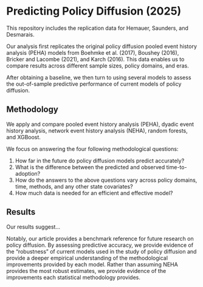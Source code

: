 # Predicting Policy Diffusion (2025)
This repository includes the replication data for Hemauer, Saunders, and Desmarais.

Our analysis first replicates the original policy diffusion pooled event history analysis (PEHA) models from Boehmke et al. (2017), Boushey (2016), Bricker and Lacombe (2021), and Karch (2016). This data enables us to compare results across different sample sizes, policy domains, and eras.

After obtaining a baseline, we then turn to using several models to assess the out-of-sample predictive performance of current models of policy diffusion.

## Methodology
We apply and compare pooled event history analysis (PEHA), dyadic event history analysis, network event history analysis (NEHA), random forests, and XGBoost. 

We focus on answering the four following methodological questions:

  1. How far in the future do policy diffusion models predict accurately?
  2. What is the difference between the predicted and observed time-to-adoption?
  3. How do the answers to the above questions vary across policy domains, time, methods, and any other state covariates?
  4. How much data is needed for an efficient and effective model?

## Results
Our results suggest...

Notably, our article provides a benchmark reference for future research on policy diffusion. By assessing predictive accuracy, we provide evidence of the “robustness” of current models used in the study of policy diffusion and provide a deeper empirical understanding of the methodological improvements provided by each model. Rather than assuming NEHA provides the most robust estimates, we provide evidence of the improvements each statistical methodology provides.

